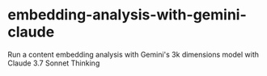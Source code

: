 # embedding-analysis-with-gemini-claude
Run a content embedding analysis with Gemini's 3k dimensions model with Claude 3.7 Sonnet Thinking
